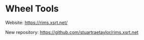 # Wheel Tools

Website: https://rims.xsrt.net/

New repository: https://github.com/stuartraetaylor/rims.xsrt.net

